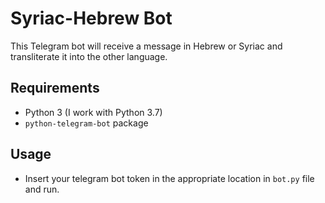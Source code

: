# Syriac-Hebrew Bot

This Telegram bot will receive a message in Hebrew or Syriac
 and transliterate it into the other language.
## Requirements
* Python 3 (I work with Python 3.7)
* ```python-telegram-bot``` package

## Usage
* Insert your telegram bot token in the appropriate location
 in ```bot.py``` file and run.